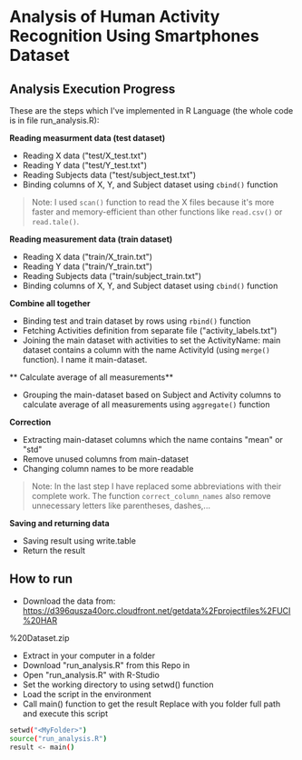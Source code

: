Analysis of Human Activity Recognition Using Smartphones Dataset
======================

Analysis Execution Progress
------------------------------
These are the steps which I've implemented in R Language (the whole code is in file run_analysis.R):

**Reading measurment data (test dataset)**

- Reading X data ("test/X_test.txt")
- Reading Y data ("test/Y_test.txt")
- Reading Subjects data ("test/subject_test.txt")
- Binding columns of X, Y, and Subject dataset using `cbind()` function

>Note: I used `scan()` function to read the X files because it's more faster and memory-efficient than other functions like `read.csv()` or `read.tale()`.


**Reading measurement data (train dataset)**
- Reading X data ("train/X_train.txt")
- Reading Y data ("train/Y_train.txt")
- Reading Subjects data ("train/subject_train.txt")
- Binding columns of X, Y, and Subject dataset using `cbind()` function

**Combine all together**
- Binding test and train dataset by rows  using `rbind()` function
- Fetching Activities definition from separate file ("activity_labels.txt")
- Joining the main dataset with activities to set the ActivityName: main dataset contains a column with the name ActivityId (using `merge()` function). I name it main-dataset.

** Calculate average of all measurements**
- Grouping the main-dataset based on Subject and Activity columns to calculate average of all measurements using `aggregate()` function



**Correction**
- Extracting main-dataset columns which the name contains "mean" or "std"
- Remove unused columns from main-dataset
- Changing column names to be more readable

>Note: In the last step I have replaced some abbreviations with their complete work. The function `correct_column_names` also remove unnecessary letters like parentheses, dashes,...

**Saving and returning data**
- Saving result using write.table
- Return the result

How to run
------------------
- Download the data from: https://d396qusza40orc.cloudfront.net/getdata%2Fprojectfiles%2FUCI%20HAR

%20Dataset.zip 
- Extract in your computer in a folder <MyFolder>
- Download "run_analysis.R" from this Repo in <MyFolder>
- Open "run_analysis.R" with R-Studio
- Set the working directory to <MyFolder> using setwd() function 
- Load the script in the environment
- Call main() function to get the result
Replace <MyFolder> with you folder full path and execute this script 
```sh
setwd("<MyFolder>")
source("run_analysis.R")
result <- main()
```
